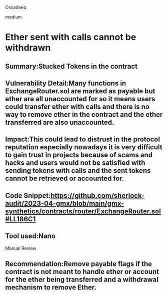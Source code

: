 Oxsadeeq

medium

# Ether sent with calls cannot be withdrawn

## Summary:Stucked Tokens in the contract

## Vulnerability Detail:Many functions in ExchangeRouter.sol are marked as payable but ether  are all unaccounted for so it means users could transfer ether with calls and there is no way to remove ether in the contract and the ether transferred are also unaccounted.

## Impact:This could lead to distrust  in the protocol reputation especially nowadays it is very difficult to gain trust in  projects because of scams and hacks and  users would not be satisfied with sending tokens  with calls and the sent tokens cannot be retrieved or accounted for.

## Code Snippet:https://github.com/sherlock-audit/2023-04-gmx/blob/main/gmx-synthetics/contracts/router/ExchangeRouter.sol#LL186C1


## Tool used:Nano 

Manual Review

## Recommendation:Remove payable flags if the contract is not meant to handle ether or account for the ether being transferred and a withdrawal mechanism to remove Ether.
